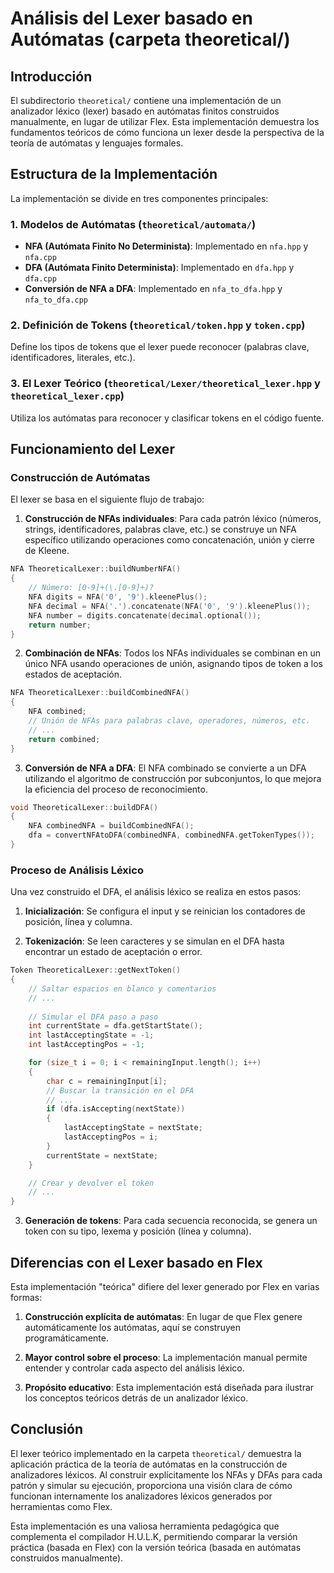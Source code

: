 # Análisis del Lexer basado en Autómatas (carpeta theoretical/)

## Introducción
El subdirectorio `theoretical/` contiene una implementación de un analizador léxico (lexer) basado en autómatas finitos construidos manualmente, en lugar de utilizar Flex. Esta implementación demuestra los fundamentos teóricos de cómo funciona un lexer desde la perspectiva de la teoría de autómatas y lenguajes formales.

## Estructura de la Implementación

La implementación se divide en tres componentes principales:

### 1. Modelos de Autómatas (`theoretical/automata/`)
- **NFA (Autómata Finito No Determinista)**: Implementado en `nfa.hpp` y `nfa.cpp`
- **DFA (Autómata Finito Determinista)**: Implementado en `dfa.hpp` y `dfa.cpp`
- **Conversión de NFA a DFA**: Implementado en `nfa_to_dfa.hpp` y `nfa_to_dfa.cpp`

### 2. Definición de Tokens (`theoretical/token.hpp` y `token.cpp`)
Define los tipos de tokens que el lexer puede reconocer (palabras clave, identificadores, literales, etc.).

### 3. El Lexer Teórico (`theoretical/Lexer/theoretical_lexer.hpp` y `theoretical_lexer.cpp`)
Utiliza los autómatas para reconocer y clasificar tokens en el código fuente.

## Funcionamiento del Lexer

### Construcción de Autómatas

El lexer se basa en el siguiente flujo de trabajo:

1. **Construcción de NFAs individuales**: Para cada patrón léxico (números, strings, identificadores, palabras clave, etc.) se construye un NFA específico utilizando operaciones como concatenación, unión y cierre de Kleene.

```cpp
NFA TheoreticalLexer::buildNumberNFA()
{
    // Número: [0-9]+(\.[0-9]+)?
    NFA digits = NFA('0', '9').kleenePlus();
    NFA decimal = NFA('.').concatenate(NFA('0', '9').kleenePlus());
    NFA number = digits.concatenate(decimal.optional());
    return number;
}
```

2. **Combinación de NFAs**: Todos los NFAs individuales se combinan en un único NFA usando operaciones de unión, asignando tipos de token a los estados de aceptación.

```cpp
NFA TheoreticalLexer::buildCombinedNFA()
{
    NFA combined;
    // Unión de NFAs para palabras clave, operadores, números, etc.
    // ...
    return combined;
}
```

3. **Conversión de NFA a DFA**: El NFA combinado se convierte a un DFA utilizando el algoritmo de construcción por subconjuntos, lo que mejora la eficiencia del proceso de reconocimiento.

```cpp
void TheoreticalLexer::buildDFA()
{
    NFA combinedNFA = buildCombinedNFA();
    dfa = convertNFAtoDFA(combinedNFA, combinedNFA.getTokenTypes());
}
```

### Proceso de Análisis Léxico

Una vez construido el DFA, el análisis léxico se realiza en estos pasos:

1. **Inicialización**: Se configura el input y se reinician los contadores de posición, línea y columna.

2. **Tokenización**: Se leen caracteres y se simulan en el DFA hasta encontrar un estado de aceptación o error.

```cpp
Token TheoreticalLexer::getNextToken()
{
    // Saltar espacios en blanco y comentarios
    // ...
    
    // Simular el DFA paso a paso
    int currentState = dfa.getStartState();
    int lastAcceptingState = -1;
    int lastAcceptingPos = -1;

    for (size_t i = 0; i < remainingInput.length(); i++)
    {
        char c = remainingInput[i];
        // Buscar la transición en el DFA
        // ...
        if (dfa.isAccepting(nextState))
        {
            lastAcceptingState = nextState;
            lastAcceptingPos = i;
        }
        currentState = nextState;
    }

    // Crear y devolver el token
    // ...
}
```

3. **Generación de tokens**: Para cada secuencia reconocida, se genera un token con su tipo, lexema y posición (línea y columna).

## Diferencias con el Lexer basado en Flex

Esta implementación "teórica" difiere del lexer generado por Flex en varias formas:

1. **Construcción explícita de autómatas**: En lugar de que Flex genere automáticamente los autómatas, aquí se construyen programáticamente.

2. **Mayor control sobre el proceso**: La implementación manual permite entender y controlar cada aspecto del análisis léxico.

3. **Propósito educativo**: Esta implementación está diseñada para ilustrar los conceptos teóricos detrás de un analizador léxico.

## Conclusión

El lexer teórico implementado en la carpeta `theoretical/` demuestra la aplicación práctica de la teoría de autómatas en la construcción de analizadores léxicos. Al construir explícitamente los NFAs y DFAs para cada patrón y simular su ejecución, proporciona una visión clara de cómo funcionan internamente los analizadores léxicos generados por herramientas como Flex.

Esta implementación es una valiosa herramienta pedagógica que complementa el compilador H.U.L.K, permitiendo comparar la versión práctica (basada en Flex) con la versión teórica (basada en autómatas construidos manualmente).